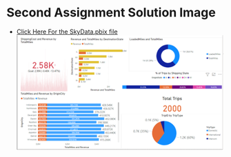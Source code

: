 # Second Assignment Solution Image
* [Click Here For the SkyData.pbix file](https://github.com/IamVicky90/PowerBI-Assignments/blob/main/Assignment-2/Trip%20Analysis.pbix)
![error check your internet](../Images/Assignment2.PNG)
